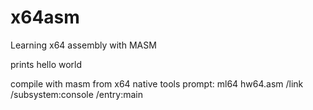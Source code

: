 # x64asm
Learning x64 assembly with MASM

prints hello world

compile with masm from x64 native tools prompt:
ml64 hw64.asm /link /subsystem:console /entry:main